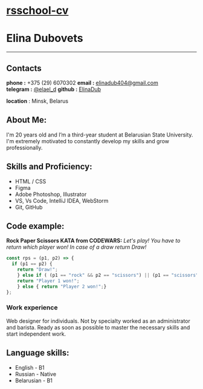 # [rsschool-cv](https://github.com/ElinaDub/rsschool-cv.git)

# Elina Dubovets

****

## Contacts

 __phone :__ +375 (29) 6070302
 __email :__ elinadub404@gmail.com  
 __telegram :__ [@elael_d](https://web.telegram.org/k/#630350677)
 __github :__ [ElinaDub](https://github.com/ElinaDub)

 __location__ : Minsk, Belarus

## About Me:

I'm 20 years old and I’m a third-year student at Belarusian State University. I'm extremely motivated to constantly develop my skills and grow professionally.

## Skills and Proficiency:

- HTML / CSS
- Figma
- Adobe Photoshop, Illustrator
- VS, Vs Code, IntelliJ IDEA, WebStorm
- Git, GitHub

## Code example:

__Rock Paper Scissors KATA from CODEWARS:__
*Let's play! You have to return which player won! In case of a draw return Draw!*

```javascript
const rps = (p1, p2) => {
  if (p1 == p2) { 
    return "Draw!";
    } else if ( (p1 == "rock" && p2 == "scissors") || (p1 == "scissors" && p2 == "paper" ) || (p1 == "paper" && p2 == "rock") ) {
    return "Player 1 won!";
    } else { return "Player 2 won!";}
};
```

### Work experience

Web designer for individuals. Not by specialty worked as an administrator and barista. Ready as soon as possible to master the necessary skills and start independent work. 

## Language skills:

- English \- B1
- Russian \- Native
- Belarusian \- B1
